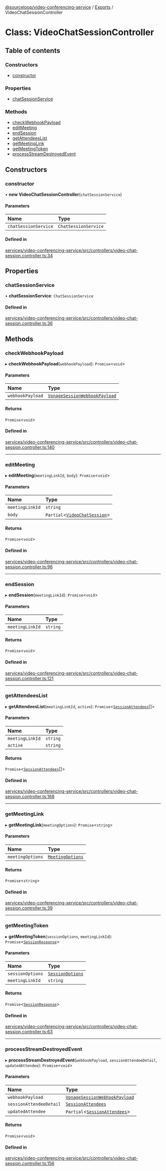 [@sourceloop/video-conferencing-service](../README.md) / [Exports](../modules.md) / VideoChatSessionController

# Class: VideoChatSessionController

## Table of contents

### Constructors

- [constructor](VideoChatSessionController.md#constructor)

### Properties

- [chatSessionService](VideoChatSessionController.md#chatsessionservice)

### Methods

- [checkWebhookPayload](VideoChatSessionController.md#checkwebhookpayload)
- [editMeeting](VideoChatSessionController.md#editmeeting)
- [endSession](VideoChatSessionController.md#endsession)
- [getAttendeesList](VideoChatSessionController.md#getattendeeslist)
- [getMeetingLink](VideoChatSessionController.md#getmeetinglink)
- [getMeetingToken](VideoChatSessionController.md#getmeetingtoken)
- [processStreamDestroyedEvent](VideoChatSessionController.md#processstreamdestroyedevent)

## Constructors

### constructor

• **new VideoChatSessionController**(`chatSessionService`)

#### Parameters

| Name | Type |
| :------ | :------ |
| `chatSessionService` | `ChatSessionService` |

#### Defined in

[services/video-conferencing-service/src/controllers/video-chat-session.controller.ts:34](https://github.com/sourcefuse/loopback4-microservice-catalog/blob/6c16af104/services/video-conferencing-service/src/controllers/video-chat-session.controller.ts#L34)

## Properties

### chatSessionService

• **chatSessionService**: `ChatSessionService`

#### Defined in

[services/video-conferencing-service/src/controllers/video-chat-session.controller.ts:36](https://github.com/sourcefuse/loopback4-microservice-catalog/blob/6c16af104/services/video-conferencing-service/src/controllers/video-chat-session.controller.ts#L36)

## Methods

### checkWebhookPayload

▸ **checkWebhookPayload**(`webhookPayload`): `Promise`<`void`\>

#### Parameters

| Name | Type |
| :------ | :------ |
| `webhookPayload` | [`VonageSessionWebhookPayload`](../interfaces/VonageSessionWebhookPayload.md) |

#### Returns

`Promise`<`void`\>

#### Defined in

[services/video-conferencing-service/src/controllers/video-chat-session.controller.ts:140](https://github.com/sourcefuse/loopback4-microservice-catalog/blob/6c16af104/services/video-conferencing-service/src/controllers/video-chat-session.controller.ts#L140)

___

### editMeeting

▸ **editMeeting**(`meetingLinkId`, `body`): `Promise`<`void`\>

#### Parameters

| Name | Type |
| :------ | :------ |
| `meetingLinkId` | `string` |
| `body` | `Partial`<[`VideoChatSession`](VideoChatSession.md)\> |

#### Returns

`Promise`<`void`\>

#### Defined in

[services/video-conferencing-service/src/controllers/video-chat-session.controller.ts:96](https://github.com/sourcefuse/loopback4-microservice-catalog/blob/6c16af104/services/video-conferencing-service/src/controllers/video-chat-session.controller.ts#L96)

___

### endSession

▸ **endSession**(`meetingLinkId`): `Promise`<`void`\>

#### Parameters

| Name | Type |
| :------ | :------ |
| `meetingLinkId` | `string` |

#### Returns

`Promise`<`void`\>

#### Defined in

[services/video-conferencing-service/src/controllers/video-chat-session.controller.ts:121](https://github.com/sourcefuse/loopback4-microservice-catalog/blob/6c16af104/services/video-conferencing-service/src/controllers/video-chat-session.controller.ts#L121)

___

### getAttendeesList

▸ **getAttendeesList**(`meetingLinkId`, `active`): `Promise`<[`SessionAttendees`](SessionAttendees.md)[]\>

#### Parameters

| Name | Type |
| :------ | :------ |
| `meetingLinkId` | `string` |
| `active` | `string` |

#### Returns

`Promise`<[`SessionAttendees`](SessionAttendees.md)[]\>

#### Defined in

[services/video-conferencing-service/src/controllers/video-chat-session.controller.ts:168](https://github.com/sourcefuse/loopback4-microservice-catalog/blob/6c16af104/services/video-conferencing-service/src/controllers/video-chat-session.controller.ts#L168)

___

### getMeetingLink

▸ **getMeetingLink**(`meetingOptions`): `Promise`<`string`\>

#### Parameters

| Name | Type |
| :------ | :------ |
| `meetingOptions` | [`MeetingOptions`](../interfaces/MeetingOptions.md) |

#### Returns

`Promise`<`string`\>

#### Defined in

[services/video-conferencing-service/src/controllers/video-chat-session.controller.ts:39](https://github.com/sourcefuse/loopback4-microservice-catalog/blob/6c16af104/services/video-conferencing-service/src/controllers/video-chat-session.controller.ts#L39)

___

### getMeetingToken

▸ **getMeetingToken**(`sessionOptions`, `meetingLinkId`): `Promise`<[`SessionResponse`](../interfaces/SessionResponse.md)\>

#### Parameters

| Name | Type |
| :------ | :------ |
| `sessionOptions` | [`SessionOptions`](../interfaces/SessionOptions.md) |
| `meetingLinkId` | `string` |

#### Returns

`Promise`<[`SessionResponse`](../interfaces/SessionResponse.md)\>

#### Defined in

[services/video-conferencing-service/src/controllers/video-chat-session.controller.ts:63](https://github.com/sourcefuse/loopback4-microservice-catalog/blob/6c16af104/services/video-conferencing-service/src/controllers/video-chat-session.controller.ts#L63)

___

### processStreamDestroyedEvent

▸ **processStreamDestroyedEvent**(`webhookPayload`, `sessionAttendeeDetail`, `updatedAttendee`): `Promise`<`void`\>

#### Parameters

| Name | Type |
| :------ | :------ |
| `webhookPayload` | [`VonageSessionWebhookPayload`](../interfaces/VonageSessionWebhookPayload.md) |
| `sessionAttendeeDetail` | [`SessionAttendees`](SessionAttendees.md) |
| `updatedAttendee` | `Partial`<[`SessionAttendees`](SessionAttendees.md)\> |

#### Returns

`Promise`<`void`\>

#### Defined in

[services/video-conferencing-service/src/controllers/video-chat-session.controller.ts:156](https://github.com/sourcefuse/loopback4-microservice-catalog/blob/6c16af104/services/video-conferencing-service/src/controllers/video-chat-session.controller.ts#L156)
